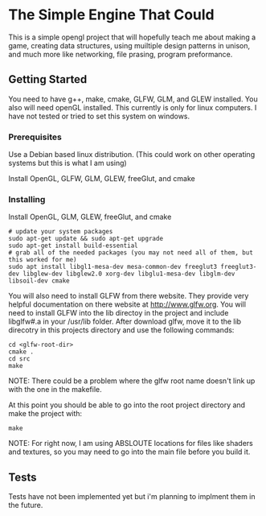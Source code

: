# The Simple Engine That Could 

This is a simple opengl project that will hopefully teach me about making a game, creating data structures, using muiltiple design patterns in unison, and much more like networking, file prasing, program preformance.  

## Getting Started

You need to have g++, make, cmake, GLFW, GLM, and GLEW installed. You also will need openGL installed. This currently is only for linux computers. I have not tested or tried to set this system on windows. 

### Prerequisites

Use a Debian based linux distribution. (This could work on other operating systems but this is what I am using)

Install OpenGL, GLFW, GLM, GLEW, freeGlut, and cmake

### Installing

Install OpenGL, GLM, GLEW, freeGlut, and cmake
```
# update your system packages
sudo apt-get update && sudo apt-get upgrade
sudo apt-get install build-essential
# grab all of the needed packages (you may not need all of them, but this worked for me)
sudo apt install libgl1-mesa-dev mesa-common-dev freeglut3 freeglut3-dev libglew-dev libglew2.0 xorg-dev libglu1-mesa-dev libglm-dev libsoil-dev cmake
```
You will also need to install GLFW from there website. They provide very helpful  documentation on there website at http://www.glfw.org. You will need to install GLFW into the lib directoy in the project and include libglfw#.a in your /usr/lib folder. After download glfw, move it to the lib direcotry in this projects directory and use the following commands:
```
cd <glfw-root-dir>
cmake .
cd src
make
```

NOTE: There could be a problem where the glfw root name doesn't link up with the one in the makefile.

At this point you should be able to go into the root project directory and make the project with:
```
make
```

NOTE: For right now, I am using ABSLOUTE locations for files like shaders and textures, so you may need to go into the main file before you build it.

## Tests

Tests have not been implemented yet but i'm planning to implment them in the future.